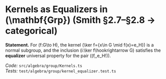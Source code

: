# Kernels as Equalizers in \(\mathbf{Grp}\) (Smith §2.7–§2.8 → categorical)

**Statement.** For \(f:G\to H\), the kernel \(\ker f=\{x\in G \mid f(x)=e_H\}\) is a normal subgroup, and the inclusion
\(i:\ker f\hookrightarrow G\) satisfies the **equalizer** universal property for the pair \((f,\,e_H\!)\).

*Code:* `src/algebra/group/Kernels.ts`  
*Tests:* `test/algebra/group/kernel_equalizer.test.ts`